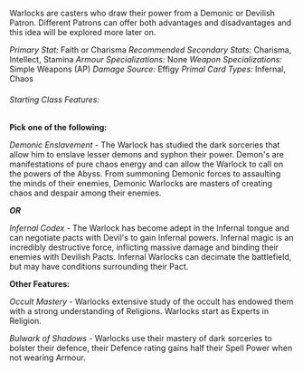 Warlocks are casters who draw their power from a Demonic or Devilish Patron. Different Patrons can offer both advantages and disadvantages and this idea will be explored more later on.

*Primary Stat:* Faith or Charisma
*Recommended Secondary Stats:* Charisma, Intellect, Stamina
*Armour Specializations:* None
*Weapon Specializations:* Simple Weapons (AP)
*Damage Source:* Effigy
*Primal Card Types:* Infernal, Chaos

###### Starting Class Features:
**Pick one of the following:**

*Demonic Enslavement* - The Warlock has studied the dark sorceries that allow him to enslave lesser demons and syphon their power. Demon's are manifestations of pure chaos energy and can allow the Warlock to call on the powers of the Abyss. From summoning Demonic forces to assaulting the minds of their enemies, Demonic Warlocks are masters of creating chaos and despair among their enemies.

***OR*** 

*Infernal Codex* - The Warlock has become adept in the Infernal tongue and can negotiate pacts with Devil's to gain Infernal powers. Infernal magic is an incredibly destructive force, inflicting massive damage and binding their enemies with Devilish Pacts. Infernal Warlocks can decimate the battlefield, but may have conditions surrounding their Pact. 

**Other Features:**

*Occult Mastery* - Warlocks extensive study of the occult has endowed them with a strong understanding of Religions. Warlocks start as Experts in Religion. 

*Bulwark of Shadows* - Warlocks use their mastery of dark sorceries to bolster their defence, their Defence rating gains half their Spell Power when not wearing Armour. 
























